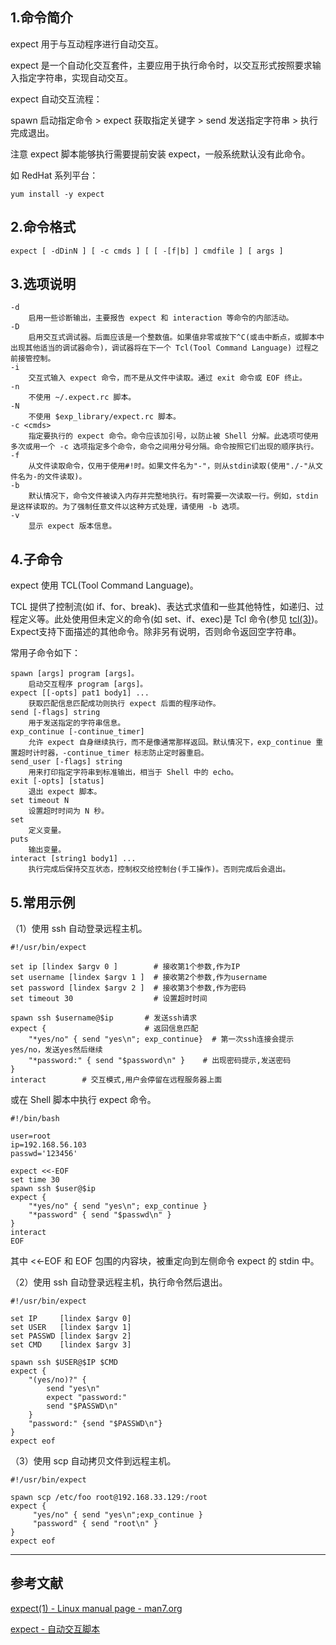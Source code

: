 ## 1.命令简介
expect 用于与互动程序进行自动交互。

expect 是一个自动化交互套件，主要应用于执行命令时，以交互形式按照要求输入指定字符串，实现自动交互。

expect 自动交互流程：

spawn 启动指定命令 > expect 获取指定关键字 > send 发送指定字符串 > 执行完成退出。

注意 expect 脚本能够执行需要提前安装 expect，一般系统默认没有此命令。

如 RedHat 系列平台：

```
yum install -y expect
```

## 2.命令格式

```shell
expect [ -dDinN ] [ -c cmds ] [ [ -[f|b] ] cmdfile ] [ args ]
```

## 3.选项说明

```shell
-d
	启用一些诊断输出，主要报告 expect 和 interaction 等命令的内部活动。
-D
	启用交互式调试器。后面应该是一个整数值。如果值非零或按下^C(或击中断点，或脚本中出现其他适当的调试器命令)，调试器将在下一个 Tcl(Tool Command Language) 过程之前接管控制。
-i
	交互式输入 expect 命令，而不是从文件中读取。通过 exit 命令或 EOF 终止。
-n
	不使用 ~/.expect.rc 脚本。
-N
	不使用 $exp_library/expect.rc 脚本。
-c <cmds>
	指定要执行的 expect 命令。命令应该加引号，以防止被 Shell 分解。此选项可使用多次或用一个 -c 选项指定多个命令，命令之间用分号分隔。命令按照它们出现的顺序执行。
-f
	从文件读取命令，仅用于使用#!时。如果文件名为"-"，则从stdin读取(使用"./-"从文件名为-的文件读取)。
-b
	默认情况下，命令文件被读入内存并完整地执行。有时需要一次读取一行。例如，stdin 是这样读取的。为了强制任意文件以这种方式处理，请使用 -b 选项。
-v
	显示 expect 版本信息。
```

## 4.子命令
expect 使用 TCL(Tool Command Language)。

TCL 提供了控制流(如 if、for、break)、表达式求值和一些其他特性，如递归、过程定义等。此处使用但未定义的命令(如 set、if、exec)是 Tcl 命令(参见 [tcl(3)]())。Expect支持下面描述的其他命令。除非另有说明，否则命令返回空字符串。

常用子命令如下：

```
spawn [args] program [args]。
	启动交互程序 program [args]。
expect [[-opts] pat1 body1] ...
	获取匹配信息匹配成功则执行 expect 后面的程序动作。
send [-flags] string
	用于发送指定的字符串信息。
exp_continue [-continue_timer]
	允许 expect 自身继续执行，而不是像通常那样返回。默认情况下，exp_continue 重置超时计时器，-continue_timer 标志防止定时器重启。
send_user [-flags] string
	用来打印指定字符串到标准输出，相当于 Shell 中的 echo。
exit [-opts] [status]
	退出 expect 脚本。
set timeout N
	设置超时时间为 N 秒。
set
	定义变量。
puts
	输出变量。
interact [string1 body1] ...
	执行完成后保持交互状态，控制权交给控制台(手工操作)。否则完成后会退出。
```

## 5.常用示例

（1）使用 ssh 自动登录远程主机。

```shell
#!/usr/bin/expect

set ip [lindex $argv 0 ]        # 接收第1个参数,作为IP
set username [lindex $argv 1 ]	# 接收第2个参数,作为username
set password [lindex $argv 2 ]	# 接收第3个参数,作为密码
set timeout 30                  # 设置超时时间 

spawn ssh $username@$ip       # 发送ssh请求
expect {                      # 返回信息匹配 
	"*yes/no" { send "yes\n"; exp_continue}  # 第一次ssh连接会提示yes/no，发送yes然后继续
	"*password:" { send "$password\n" }    # 出现密码提示,发送密码  
} 
interact        # 交互模式,用户会停留在远程服务器上面
```

或在 Shell 脚本中执行 expect 命令。

```shell
#!/bin/bash

user=root
ip=192.168.56.103
passwd='123456'

expect <<-EOF
set time 30
spawn ssh $user@$ip
expect {
	"*yes/no" { send "yes\n"; exp_continue }
	"*password" { send "$passwd\n" }
}
interact
EOF
```
其中 <<-EOF 和 EOF 包围的内容块，被重定向到左侧命令 expect 的 stdin 中。

（2）使用 ssh 自动登录远程主机，执行命令然后退出。

```shell
#!/usr/bin/expect

set IP     [lindex $argv 0]
set USER   [lindex $argv 1]
set PASSWD [lindex $argv 2]
set CMD    [lindex $argv 3]
 
spawn ssh $USER@$IP $CMD
expect {
    "(yes/no)?" {
        send "yes\n"
        expect "password:"
        send "$PASSWD\n"
    }
    "password:" {send "$PASSWD\n"}
}
expect eof
```

（3）使用 scp 自动拷贝文件到远程主机。

```shell
#!/usr/bin/expect

spawn scp /etc/foo root@192.168.33.129:/root
expect {
     "yes/no" { send "yes\n";exp_continue }
     "password" { send "root\n" }
}
expect eof
```

---
## 参考文献
[expect(1) - Linux manual page - man7.org](https://man7.org/linux/man-pages/man1/expect.1.html)

[expect - 自动交互脚本](http://xstarcd.github.io/wiki/shell/expect.html)
